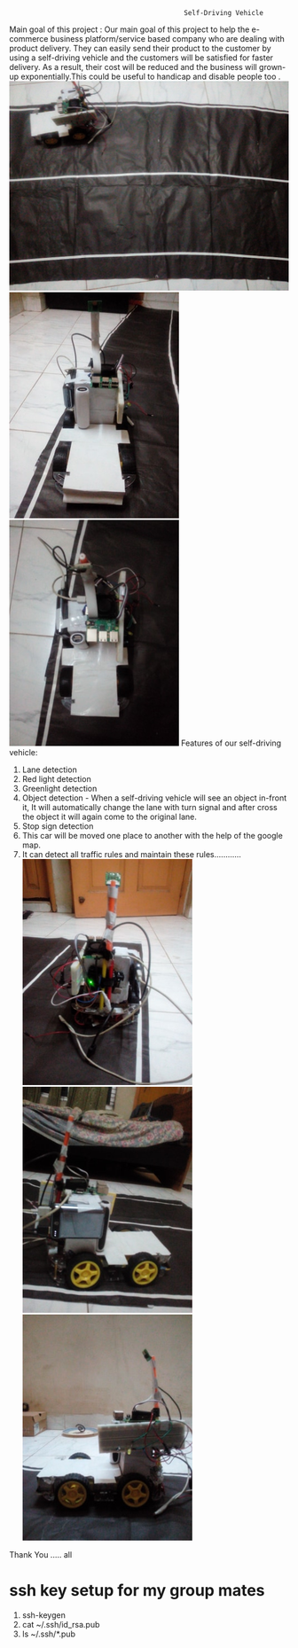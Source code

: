 
                                                Self-Driving Vehicle

Main goal of this project : Our main goal of this project to help the e-commerce business platform/service based company who are dealing with product delivery. They can easily send their product to the customer by using a self-driving vehicle and the customers will be satisfied for faster delivery. As a result, their cost will be reduced and the business will grown-up exponentially.This could be useful to handicap and disable people too .
![](imagesAboutProject/7.jpg)
![](imagesAboutProject/2.jpg)
![](imagesAboutProject/3.jpg)
Features of our self-driving vehicle:
1.	Lane detection
2.	Red light detection
3.	Greenlight detection
4.	Object detection - When a self-driving vehicle will see an object in-front it, It will automatically     change the lane with turn signal and after cross the object it will again come to the original lane.
5.	Stop sign detection
6.	This car will be moved one place to another with the help of the google map.
7.	It can detect all traffic rules and maintain these rules............
![](imagesAboutProject/4.jpg)
![](imagesAboutProject/5.jpg)
![](imagesAboutProject/6.jpg)

Thank You ..... all

# ssh key setup for my group mates
1. ssh-keygen
2. cat ~/.ssh/id_rsa.pub
3. ls ~/.ssh/*.pub

